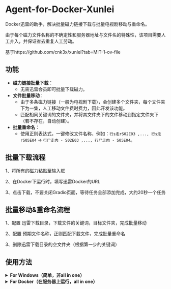 # Agent-for-Docker-Xunlei

Docker迅雷的助手，解决批量磁力链接下载与批量电视剧移动与重命名。

由于每个磁力文件名称的不确定性和服务器地址与文件名的特殊性，该项目需要人工介入，并保证省去重复人工劳动。

基于https://github.com/cnk3x/xunlei?tab=MIT-1-ov-file

## 功能

- **磁力链接批量下载**：
  - 无需迅雷会员即可批量下载磁力。
- **文件批量移动**：
  - 由于多条磁力链接（一般为电视剧下载），会创建多个文件夹，每个文件夹下为一集，人工移动文件费时费力，因此开发该功能。
  - 匹配相同关键词的文件夹，并将其文件夹下的文件移动到指定文件夹下（若不存在，自动创建）。
- **批量重命名**：
  - 使用正则表达式，一键修改文件名称，例如：`行s走rS02E03 ,..., 行s走rS05E04` → `行尸走肉 - S02E03 ,..., 行尸走肉 - S05E04`。

## 批量下载流程
1、将所有的磁力粘贴至输入框

2、在Docker下运行时，填写迅雷Docker的URL

3、点击下载，不要关闭Gradio页面，等待任务全部添加完成，大约20秒一个任务

## 批量移动&重命名流程
1、配置 迅雷下载目录，下载文件的关键词，目标文件夹，完成批量移动

2、配置 预期文件名称，正则匹配下载文件，完成批量重命名

3、删除迅雷下载目录的空文件夹（根据第一步的关键词）

## 使用方法
<details>
<summary><strong>For Windows（简单，非all in one）</strong></summary>

### 环境准备

#### 1. 安装依赖

确保已安装 Python 3.x，然后运行以下命令安装项目依赖：
```bash
pip install -r requirements.txt
```
或
```bash
pip install -r gradio selenium paramiko chromedriver-autoinstaller
```

#### 2. 修改app.py配置
![界面截图00](img/Win3.png)
主要修改的有四个配置变量：
`SERVER_IP`为服务器IP地址
`DOWNLOAD_PAGE_URL`为迅雷下载界面网址
`REMOTE_PATH_CHOICES`是服务器本地的下载地址（由于Docker迅雷的需要很高的权限，如果不修改其PID与GID，在后续的移动文件部分会很麻烦，因此需要迅雷文件夹地址进行Chmod -R 777，如果修改过PID/GID无需填写。
`LOCAL_FOLDER_CHOICES`为SMB协议下，访问迅雷下载文件夹的地址
示例如下：
```bash
SERVER_IP="100.97.*.*"
DOWNLOAD_PAGE_URL = "http://100.97.*.*:2345"
REMOTE_PATH_CHOICES = [
        "/srv/Device/DataBase/Xunlei_download",
        "/srv/Device/DataBase2/Xunlei_download"
    ]
LOCAL_FOLDER_CHOICES = [
        r"\\100.97.*.*\DataBase\Xunlei_download",
        r"\\100.97.*.*\DataBase2\Xunlei_download"
    ]
```
#### 3. 运行并进入 Gradio

运行以下命令启动 GUI 界面：
```bash
python app.py
```

访问：
```bash
127.0.0.1:7861
```
或
```bash
192.168.*.*:7861
```
---
### 4. 选择批量处理TAB

主要探讨批量处理部分：
---
### 第一步-登录服务器并查看迅雷下载文件夹

![界面截图01](img/Win1.png)

输入服务器的用户名与密码，如果修改过迅雷的PID、GID则无需此步操作，仅需确认SMB协议下的访问地址点击读取文件夹结构。
若熟悉自己下载的文件名称，则无需点击。

---

### 第二步-批量移动与重命名

![界面截图02](img/Win2.png)
1. **根目录（下载目录）**：根目录为迅雷下载目录，点击预览子文件夹来展示目录下的文件夹以便挑选关键词。
2. **文件夹关键词**：该变量用于匹配文件夹名称，相当于选择特定文件夹进行操作（无正则表达式）。
3. **目标文件夹**：指定文件夹，将需要移动的文件移动到该文件夹（若不存在则自动创建）。

填完上述三个变量后，点击执行移动并确认无误后，关闭预览模式，实际执行移动。

移动完成后需要填写 **重命名前缀** 与 **自定义正则式**。

#### 例如：

现有 `行s走rS02E03`、`行s走rS02E04`，
- **重命名前缀** 填写为 `行尸走肉 - S`
- **自定义正则式** 填写为 `S(\\d+E\\d+)`

即可重命名为：
```bash
行尸走肉 - S02E03
行尸走肉 - S02E04
```

1. **重命名前缀**：期望的文件夹名称，例如 `行s走r` → `行尸走肉`。
2. **自定义正则式**：匹配括号内的正则表达式并返回匹配值。

填完上述两个变量后，点击执行重命名并确认无误后，关闭预览模式，实际执行重命名。

---
### 第三步-删除空文件夹

最后，删除迅雷下载目录的空文件夹（自动匹配之前的关键词），同样需要关闭预览模式进行实际删除。

</details> <details> <summary><strong>For Docker（在服务器上运行，all in one）</strong></summary>

### 测试环境

- 已在树莓派4B-4GB OMV系统上进行测试
- ```bash
  ~# cat /etc/os-release
  >>>
  PRETTY_NAME="Debian GNU/Linux 12 (bookworm)"
  NAME="Debian GNU/Linux"
  VERSION_ID="12"
  VERSION="12 (bookworm)"
  VERSION_CODENAME=bookworm
  ID=debian
  HOME_URL="https://www.debian.org/"
  SUPPORT_URL="https://www.debian.org/support"
  BUG_REPORT_URL="https://bugs.debian.org/"
  ```

### 前置条件
- 确保已安装 Docker 和 Docker Compose。

### 1. 代理设置说明

构建时使用了代理，如需调整代理，修改`docker-compose.yml`中的以下部分，这是保证Dockerfile稳定安装而配置的代理：

```yaml
args:
  HTTP_PROXY: "http://你的IP地址:10809"
  HTTPS_PROXY: "http://你的IP地址:10809"
```
### 2. 目录映射说明

容器已将主机以下路径映射至容器内对应位置：

| 主机路径                              | 容器路径       |
|-----------------------------------|---------------|
| `/srv/硬盘位置/DataBase`            | `/DataBase`   |
| `/srv/硬盘位置/DataBase2`           | `/DataBase2`  |
| `/srv/硬盘位置/DataBase/docker_staff/move_rename` | `/app`        |

### 3. 构建镜像并启动容器

在含有 `docker-compose.yml` 文件的目录中，执行以下命令构建镜像并启动容器：

```bash
docker-compose up -d --build
```

### 4. 访问服务

启动完成后，通过浏览器访问以下地址进入 Gradio 界面：

- 本地访问：
```bash
http://127.0.0.1:7861
```

- 局域网访问（替换为实际IP）：
```bash
http://192.168.*.*:7861
```


## 批量下载磁力界面以及Docker版本界面

![界面截图1](img/屏幕截图1.png)

---

![界面截图2](img/屏幕截图2.png)

---

![界面截图3](img/屏幕截图3.png)

---

![界面截图4](img/屏幕截图4.png)


